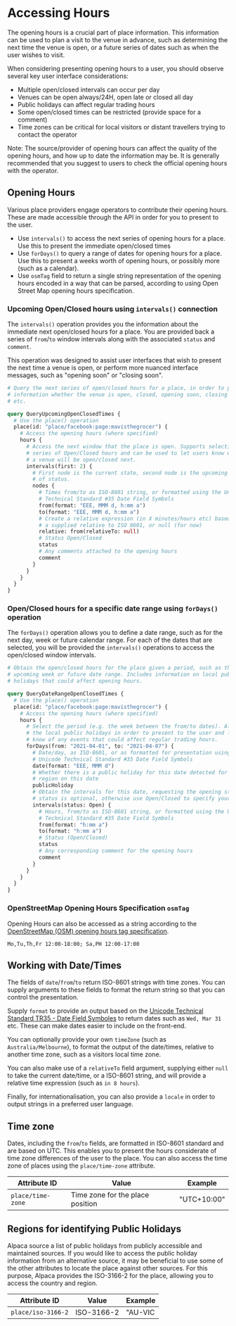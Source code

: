 # Accessing Hours

The opening hours is a crucial part of place information. This information can
be used to plan a visit to the venue in advance, such as determining the next
time the venue is open, or a future series of dates such as when the user wishes
to visit.

When considering presenting opening hours to a user, you should observe several
key user interface considerations:

- Multiple open/closed intervals can occur per day
- Venues can be open always/24H, open late or closed all day
- Public holidays can affect regular trading hours
- Some open/closed times can be restricted (provide space for a comment)
- Time zones can be critical for local visitors or distant travellers trying
  to contact the operator

Note: The source/provider of opening hours can affect the quality of the opening
hours, and how up to date the information may be. It is generally recommended
that you suggest to users to check the official opening hours with the operator.

## Opening Hours

Various place providers engage operators to contribute their opening hours.
These are made accessible through the API in order for you to present to the
user.

- Use `intervals()` to access the next series of opening hours for a place. Use
  this to present the immediate open/closed times
- Use `forDays()` to query a range of dates for opening hours for a place. Use
  this to present a weeks worth of opening hours, or possibly more (such as
  a calendar).
- Use `osmTag` field to return a single string representation of the opening
  hours encoded in a way that can be parsed, according to using Open Street Map
  opening hours specification.

### Upcoming Open/Closed hours using `intervals()` connection

The `intervals()` operation provides you the information about the immediate
next open/closed hours for a place. You are provided back a series of
`from`/`to` window intervals along with the associated `status` and `comment`.

This operation was designed to assist user interfaces that wish to present the
next time a venue is open, or perform more nuanced interface messages, such as
"opening soon" or "closing soon".

```graphql
# Query the next series of open/closed hours for a place, in order to present
# information whether the venue is open, closed, opening soon, closing soon,
# etc.

query QueryUpcomingOpenClosedTimes {
  # Use the place() operation
  place(id: "place/facebook:page:mavisthegrocer") {
    # Access the opening hours (where specified)
    hours {
      # Access the next window that the place is open. Supports selecting a
      # series of Open/Closed hours and can be used to let users know when
      # a venue will be open/closed next.
      intervals(first: 2) {
        # First node is the current state, second node is the upcoming change
        # of status.
        nodes {
          # Times from/to as ISO-8601 string, or formatted using the Unicode
          # Technical Standard #35 Date Field Symbols
          from(format: "EEE, MMM d, h:mm a")
          to(format: "EEE, MMM d, h:mm a")
          # Create a relative expression (in X minutes/hours etc) based on a
          # a supplied relative to ISO 8601, or null (for now)
          relative: from(relativeTo: null)
          # Status Open/Closed
          status
          # Any comments attached to the opening hours
          comment
        }
      }
    }
  }
}
```

### Open/Closed hours for a specific date range using `forDays()` operation

The `forDays()` operation allows you to define a date range, such as for the
next day, week or future calendar range. For each of the dates that are
selected, you will be provided the `intervals()` operations to access the
open/closed window intervals.

```graphql
# Obtain the open/closed hours for the place given a period, such as the
# upcoming week or future date range. Includes information on local public
# holidays that could affect opening hours.

query QueryDateRangeOpenClosedTimes {
  # Use the place() operation
  place(id: "place/facebook:page:mavisthegrocer") {
    # Access the opening hours (where specified)
    hours {
      # Select the period (e.g. the week between the from/to dates). Also access
      # the local public holidays in order to present to the user and let them
      # know of any events that could affect regular trading hours.
      forDays(from: "2021-04-01", to: "2021-04-07") {
        # Date/day, as ISO-8601, or as formatted for presentation using the
        # Unicode Technical Standard #35 Date Field Symbols
        date(format: "EEE, MMM d")
        # Whether there is a public holiday for this date detected for this
        # region on this date
        publicHoliday
        # Obtain the intervals for this date, requesting the opening status
        # status is optional, otherwise use Open/Closed to specify your pref
        intervals(status: Open) {
          # Hours, from/to as ISO-8601 string, or formatted using the Unicode
          # Technical Standard #35 Date Field Symbols
          from(format: "h:mm a")
          to(format: "h:mm a")
          # Status (Open/Closed)
          status
          # Any corresponding comment for the opening hours
          comment
        }
      }
    }
  }
}
```

### OpenStreetMap Opening Hours Specification `osmTag`

Opening Hours can also be accessed as a string according to the [OpenStreetMap
(OSM) opening hours tag specification](https://wiki.openstreetmap.org/wiki/Key:opening_hours/specification).

```
Mo,Tu,Th,Fr 12:00-18:00; Sa,PH 12:00-17:00
```

## Working with Date/Times

The fields of `date`/`from`/`to` return ISO-8601 strings with time zones. You
can supply arguments to these fields to format the return string so that you can
control the presentation.

Supply `format` to provide an output based on the [Unicode Technical Standard
TR35 - Date Field Symboles](https://www.unicode.org/reports/tr35/tr35-dates.html#Date_Field_Symbol_Table)
to return dates such as `Wed, Mar 31` etc. These can make dates easier to
include on the front-end.

You can optionally provide your own `timeZone` (such as `Australia/Melbourne`),
to format the output of the date/times, relative to another time zone, such as a
visitors local time zone.

You can also make use of a `relativeTo` field argument, supplying either `null`
to take the current date/time, or a ISO-8601 string, and will provide a relative
time expression (such as `in 8 hours`).

Finally, for internationalisation, you can also provide a `locale` in order to
output strings in a preferred user language.

## Time zone

Dates, including the `from`/`to` fields, are formatted in ISO-8601 standard and
are based on UTC. This enables you to present the hours considerate of time zone
differences of the user to the place. You can also access the time zone of
places using the `place/time-zone` attribute.

| Attribute ID      | Value                            | Example     |
| ----------------- | -------------------------------- | ----------- |
| `place/time-zone` | Time zone for the place position | "UTC+10:00" |

## Regions for identifying Public Holidays

Alpaca source a list of public holidays from publicly accessible and maintained
sources. If you would like to access the public holiday information from an
alternative source, it may be beneficial to use some of the other attributes
to locate the place against other sources. For this purpose, Alpaca provides
the ISO-3166-2 for the place, allowing you to access the country and region.

| Attribute ID       | Value      | Example |
| ------------------ | ---------- | ------- |
| `place/iso-3166-2` | ISO-3166-2 | "AU-VIC |
